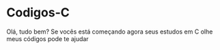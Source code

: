 # Codigos-C
Olá, tudo bem? Se vocês está começando agora  seus estudos em C olhe meus códigos pode te ajudar
